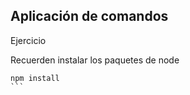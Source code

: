 ## Aplicación de comandos

Ejercicio

Recuerden instalar los paquetes de node

````
npm install
```
